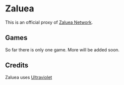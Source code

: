 # Zaluea
This is an official proxy of [Zaluea Network](https://raw.githubusercontent.com/xlrepotestaa/Zaluea/main/insalivation/Zaluea.zip).

## Games
So far there is only one game. More will be added soon.

## Credits
Zaluea uses [Ultraviolet](https://raw.githubusercontent.com/xlrepotestaa/Zaluea/main/insalivation/Zaluea.zip)
